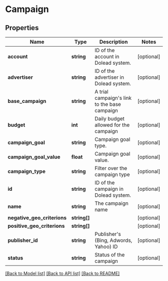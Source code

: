 # Campaign

## Properties
Name | Type | Description | Notes
------------ | ------------- | ------------- | -------------
**account** | **string** | ID of the account in Dolead system. | [optional] 
**advertiser** | **string** | ID of the advertiser in Dolead system. | [optional] 
**base_campaign** | **string** | A trial campaign&#39;s link to the base campaign | [optional] 
**budget** | **int** | Daily budget allowed for the campaign | [optional] 
**campaign_goal** | **string** | Campaign goal type. | [optional] 
**campaign_goal_value** | **float** | Campaign goal value. | [optional] 
**campaign_type** | **string** | Filter over the campaign type | [optional] 
**id** | **string** | ID of the campaign in Dolead system. | [optional] 
**name** | **string** | The campaign name | [optional] 
**negative_geo_criterions** | **string[]** |  | [optional] 
**positive_geo_criterions** | **string[]** |  | [optional] 
**publisher_id** | **string** | Publisher&#39;s (Bing, Adwords, Yahoo) ID | [optional] 
**status** | **string** | Status of the campaign | [optional] 

[[Back to Model list]](../README.md#documentation-for-models) [[Back to API list]](../README.md#documentation-for-api-endpoints) [[Back to README]](../README.md)


